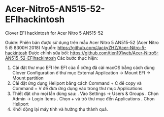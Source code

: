 # Acer-Nitro5-AN515-52-EFIhackintosh
Clover EFI hackintosh for Acer Nitro 5 AN515-52

Guide:
Phiên bản được sử dụng trên mẫu Acer Nitro 5 AN515-52 (Acer Nitro 5 i5 8300H 2018)
Nguồn: https://github.com/JackyZHZ/Acer-Nitro-5-hackintosh 
Được chỉnh sửa bởi: https://github.com/tien191web/Acer-Nitro5-AN515-52-EFIhackintosh
Các bước thực hiện: 
1.	Cài đặt thư mục EFI lên EFI của ổ cứng đã cài macOS bằng cách dùng Clover Configuration ở thư mục External Application -> Mount EFI -> Mount partition
2.	Cài đặt ứng dụng Heliport bằng cách Command + C để copy và Command + V để đưa ứng dụng vào trong thư mục Applications
3.	Thiết đặt cho mọi lần dùng sau: 
. Vào Settings -> Users & Groups
. Chọn Admin -> Login Items
. Chọn  + và trỏ thư mục đến Applications
. Chọn Heliport
4.	Khởi động lại máy tính và hưởng thụ thành quả.
